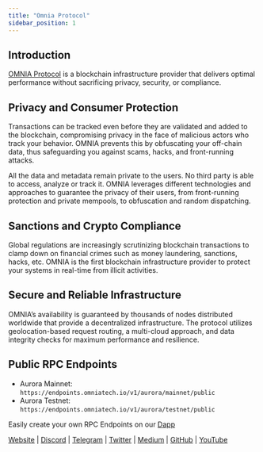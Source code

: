 ```yaml
---
title: "Omnia Protocol"
sidebar_position: 1
---
```


## Introduction

[OMNIA Protocol](https://omniatech.io) is a blockchain infrastructure provider that delivers optimal performance without sacrificing privacy, security, or compliance.

## Privacy and Consumer Protection

Transactions can be tracked even before they are validated and added to the blockchain, compromising privacy in the face of malicious actors who track your behavior.
OMNIA prevents this by obfuscating your off-chain data, thus safeguarding you against scams, hacks, and front-running attacks.

All the data and metadata remain private to the users. No third party is able to access, analyze or track it.
OMNIA leverages different technologies and approaches to guarantee the privacy of their users, from front-running protection and private mempools, to obfuscation and random dispatching.

## Sanctions and Crypto Compliance

Global regulations are increasingly scrutinizing blockchain transactions to clamp down on financial crimes such as money laundering, sanctions, hacks, etc.
OMNIA is the first blockchain infrastructure provider to protect your systems in real-time from illicit activities.

## Secure and Reliable Infrastructure

OMNIA’s availability is guaranteed by thousands of nodes distributed worldwide that provide a decentralized infrastructure.
The protocol utilizes geolocation-based request routing, a multi-cloud approach, and data integrity checks for maximum performance and resilience.

## Public RPC Endpoints

- Aurora Mainnet: `https://endpoints.omniatech.io/v1/aurora/mainnet/public`
- Aurora Testnet: `https://endpoints.omniatech.io/v1/aurora/testnet/public`

Easily create your own RPC Endpoints on our [Dapp](https://app.omniatech.io)

[Website](https://omniatech.io) |
[Discord](https://discord.com/invite/omniaprotocol) |
[Telegram](https://t.me/Omnia_protocol) |
[Twitter](https://twitter.com/omnia_protocol) |
[Medium](https://medium.com/omniaprotocol) |
[GitHub](https://github.com/omniaprotocol) |
[YouTube](https://www.youtube.com/@omniaprotocol)
